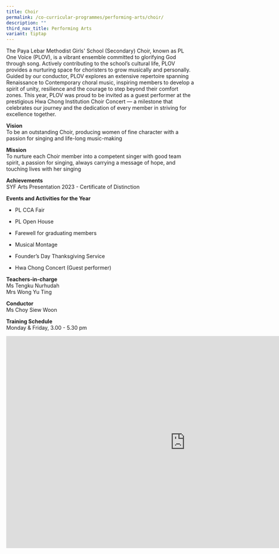 ```yaml
---
title: Choir
permalink: /co-curricular-programmes/performing-arts/choir/
description: ""
third_nav_title: Performing Arts
variant: tiptap
---
```

<p>The Paya Lebar Methodist Girls' School (Secondary) Choir, known as PL
One Voice (PLOV), is a vibrant ensemble committed to glorifying God through
song. Actively contributing to the school’s cultural life, PLOV provides
a nurturing space for choristers to grow musically and personally. Guided
by our conductor, PLOV explores an extensive repertoire spanning Renaissance
to Contemporary choral music, inspiring members to develop a spirit of
unity, resilience and the courage to step beyond their comfort zones. This
year, PLOV was proud to be invited as a guest performer at the prestigious
Hwa Chong Institution Choir Concert — a milestone that celebrates our journey
and the dedication of every member in striving for excellence together.</p>
<p><strong>Vision</strong> 
<br>To be an outstanding Choir, producing women of fine character with a passion
for singing and life-long music-making</p>
<p><strong>Mission</strong> 
<br>To nurture each Choir member into a competent singer with good team spirit,
a passion for singing, always carrying a message of hope, and touching
lives with her singing</p>
<p><strong>Achievements</strong> 
<br>SYF Arts Presentation 2023 - Certificate of Distinction</p>
<p><strong>Events and Activities for the Year</strong>
</p>
<ul data-tight="true" class="tight">
<li>
<p>PL CCA Fair</p>
</li>
<li>
<p>PL Open House</p>
</li>
<li>
<p>Farewell for graduating members</p>
</li>
<li>
<p>Musical Montage</p>
</li>
<li>
<p>Founder’s Day Thanksgiving Service</p>
</li>
<li>
<p>Hwa Chong Concert (Guest performer)</p>
</li>
</ul>
<p><strong>Teachers-in-charge</strong> 
<br>Ms Tengku Nurhudah
<br>Mrs Wong Yu Ting</p>
<p><strong>Conductor</strong> 
<br>Ms Choy Siew Woon</p>
<p><strong>Training Schedule</strong> 
<br>Monday &amp; Friday, 3.00 - 5.30 pm</p>
<div class="iframe-wrapper">
<iframe height="569" width="960" allowfullscreen="true" frameborder="0" src="https://docs.google.com/presentation/d/1q9WjqiBOwsfd6foTjE7c2BUUkuaiY45NvI9Db9I4n4s/embed?start=true&amp;loop=true&amp;delayms=3000"></iframe>
</div>
<p></p>